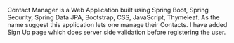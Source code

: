 Contact Manager is a Web Application built using Spring Boot, Spring Security, Spring Data JPA, Bootstrap, CSS, JavaScript, Thymeleaf. As the name suggest this application lets one manage their Contacts.
I have added Sign Up page which does server side validation before registering the user.
